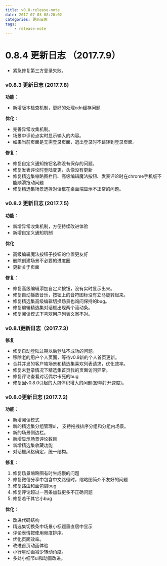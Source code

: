 ```yaml
---
title: v0.8-release-note
date: 2017-07-03 08:20:02
categories: 更新日志
tags:
    - release-note
---
```


# 0.8.4 更新日志 （2017.7.9）

* 紧急修复第三方登录失败。

### v0.8.3 更新日志 (2017.7.8)

**功能**：

* 新增版本检查机制，更好的处理cdn缓存问题

**优化**：

* 完善异常收集机制。
* 场景中评论点实时显示输入的内容。
* 如果当前页面是无需登录页面，退出登录时不跳转到登录页面。

**修复**：

* 修复自定义通知按钮名称没有保存的问题。
* 修复发表评论时登陆变更，头像没有更新
* 修复精选集缩略图栏目、高级编辑魔法按钮、发表评论时在chrome手机版不能顺滑拖动问题
* 修复精选集场景选择对话框在桌面端显示不正常的问题。


### v0.8.2 更新日志 (2017.7.5)

**功能**：

* 新增异常收集机制，方便持续改进体验
* 新增自定义通知机制

**优化**

* 高级编辑魔法按钮子按钮的位置更友好
* 删除创建场景不必要的进度圈
* 更新关于页面

**修复**：

* 修复高级编辑添加自定义按钮，没有实时显示出来。
* 修复自动播放音乐，按钮上的音符图标没有立马旋转起来。
* 修复精选集高级编辑切换场景也询问保持的bug。
* 修复编辑精选集对话框出现两个滚动条。
* 修复阅读模式下喜欢用户列表文案不对。


### v0.8.1更新日志（2017.7.3）

**修复**

* 修复自动登陆过期以后登陆不成功的问题。
* 移除老的用户个人页面，等待v0.9新的个人首页更新。
* 合并并发的客户端场景和精选集喜欢列表请求，优化效率。
* 修复未登录情况下精选集首页我的页面访问异常。
* 修复评论查看对话偶尔卡死的bug
* 修复因v0.8.0引起的大包体积增大的问题(影响打开速度)。


### v0.8.0更新日志 (2017.7.2)

**功能**：

* 新增阅读模式
* 新的精选集分组管理ui， 支持拖拽排序分组和分组内场景。
* 新的场景侧边栏。
* 新增显示场景评论数目
* 新增精选集收藏功能
* 对话框风格确定，统一结构。

**修复**：

1. 修复场景缩略图有时生成慢的问题
2. 修复微信分享中包含中文路径时，缩略图简介不友好的问题
3. 修复路由和面包屑bug
4. 修复评论超过一百条加载更多不正确问题
5. 修复若干其它小bug

**优化**：

* 改进代码结构
* 精选集切换条中场景小标题垂直居中显示
* 评论表情按使用频度排序。
* 优化页面效率。
* 改进首页动画体验
* 小行星动画减少转动角度。
* 多处小细节ui和动画改进。
